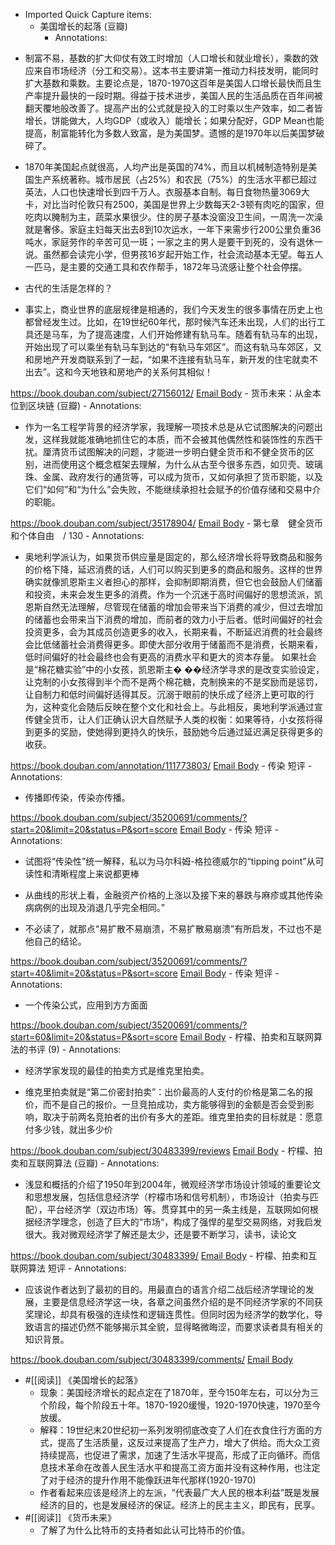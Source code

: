 - Imported Quick Capture items:
    - 美国增长的起落 (豆瓣)
        - Annotations:

* 制富不易，基数的扩大仰仗有效工时增加（人口增长和就业增长），乘数的效应来自市场经济（分工和交易）。这本书主要讲第一推动力科技发明，能同时扩大基数和乘数。主要论点是，1870-1970这百年是美国人口增长最快而且生产率提升最快的一段时期。得益于技术进步，美国人民的生活品质在百年间被翻天覆地般改善了。提高产出的公式就是投入的工时乘以生产效率，如二者皆增长，饼能做大，人均GDP（或收入）能增长；如果分配好，GDP Mean也能提高，制富能转化为多数人致富，是为美国梦。遗憾的是1970年以后美国梦破碎了。

* 1870年美国起点就很高，人均产出是英国的74%，而且以机械制造特别是美国生产系统著称。城市居民（占25%）和农民（75%）的生活水平都已超过英法，人口也快速增长到四千万人。衣服基本自制。每日食物热量3069大卡，对比当时伦敦只有2500，美国是世界上少数每天2-3顿有肉吃的国家，但吃肉以腌制为主，蔬菜水果很少。住的房子基本没窗没卫生间，一周洗一次澡就是奢侈。家庭主妇每天出去8到10次运水，一年下来需步行200公里负重36吨水，家庭劳作的辛苦可见一斑；一家之主的男人是要干到死的，没有退休一说。虽然都会读完小学，但男孩16岁起开始工作，社会流动基本无望。每五人一匹马，是主要的交通工具和农作帮手，1872年马流感让整个社会停摆。

* 古代的生活是怎样的？

* 事实上，商业世界的底层规律是相通的，我们今天发生的很多事情在历史上也都曾经发生过。比如，在19世纪60年代，那时候汽车还未出现，人们的出行工具还是马车，为了提高速度，人们开始修建有轨马车。随着有轨马车的出现，开始出现了可以乘坐有轨马车到达的“有轨马车郊区”。而这有轨马车郊区，又和房地产开发商联系到了一起，“如果不连接有轨马车，新开发的住宅就卖不出去”。这和今天地铁和房地产的关系何其相似！



https://book.douban.com/subject/27156012/ [Email Body](https://files.todoist.com/jGSj05jvSUoEVuKKNsymx3-EqlIseLPLi8W2apkL9vlyOE31aFP-sAtAM5BM1cCo/by/21878347/as/file.html)
    - 货币未来：从金本位到区块链 (豆瓣)
        - Annotations:

* 作为一名工程学背景的经济学家，我理解一项技术总是从它试图解决的问题出发，这样我就能准确地抓住它的本质，而不会被其他偶然性和装饰性的东西干扰。厘清货币试图解决的问题，才能进一步明白健全货币和不健全货币的区别，进而使用这个概念框架去理解，为什么从古至今很多东西，如贝壳、玻璃珠、金属、政府发行的通货等，可以成为货币，又如何承担了货币职能，以及它们“如何”和“为什么”会失败，不能继续承担社会赋予的价值存储和交易中介的职能。



https://book.douban.com/subject/35178904/ [Email Body](https://files.todoist.com/qad_9qrA_m4_NgBireL1v98Y_TQ99PGygWEoJCp0mwK7Vx68wjBhwWkRAni9lUF0/by/21878347/as/file.html)
        - 第七章　健全货币和个体自由　/ 130
            - Annotations:

* 奥地利学派认为，如果货币供应量是固定的，那么经济增长将导致商品和服务的价格下降，延迟消费的话，人们可以购买到更多的商品和服务。这样的世界确实就像凯恩斯主义者担心的那样，会抑制即期消费，但它也会鼓励人们储蓄和投资，未来会发生更多的消费。作为一个沉迷于高时间偏好的思想流派，凯恩斯自然无法理解，尽管现在储蓄的增加会带来当下消费的减少，但过去增加的储蓄也会带来当下消费的增加，而前者的效力小于后者。低时间偏好的社会投资更多，会为其成员创造更多的收入，长期来看，不断延迟消费的社会最终会比低储蓄社会消费得更多。即使大部分收用于储蓄而不是消费，长期来看，低时间偏好的社会最终也会有更高的消费水平和更大的资本存量。 如果社会是“棉花糖实验”中的小女孩，凯恩斯主� ��经济学寻求的是改变实验设定，让克制的小女孩得到半个而不是两个棉花糖，克制换来的不是奖励而是惩罚，让自制力和低时间偏好适得其反。沉溺于眼前的快乐成了经济上更可取的行为，这种变化会随后反映在整个文化和社会上。与此相反，奥地利学派通过宣传健全货币，让人们正确认识大自然赋予人类的权衡：如果等待，小女孩将得到更多的奖励，使她得到更持久的快乐，鼓励她今后通过延迟满足获得更多的收获。



https://book.douban.com/annotation/111773803/ [Email Body](https://files.todoist.com/S0TCsex7Autfw3Zbe6tm6Ep39c2-MCaW13BHmESrzKMRV1wX_f_GUjodcKEdX8iZ/by/21878347/as/file.html)
    - 传染 短评
        - Annotations:

* 传播即传染，传染亦传播。



https://book.douban.com/subject/35200691/comments/?start=20&limit=20&status=P&sort=score [Email Body](https://files.todoist.com/T1C1vKgkkqN5qjxj55zcgn9NQoHtY-gre-n5zkhjvMJf1SWWHIv8RVCgAPNXAWUH/by/21878347/as/file.html)
    - 传染 短评
        - Annotations:

* 试图将“传染性”统一解释，私以为马尔科姆-格拉德威尔的“tipping point”从可读性和清晰程度上来说都更棒

* 从曲线的形状上看，金融资产价格的上涨以及接下来的暴跌与麻疹或其他传染病病例的出现及消退几乎完全相同。”

* 不必读了，就那点“易扩散不易崩溃，不易扩散易崩溃”有所启发，不过也不是他自己的结论。



https://book.douban.com/subject/35200691/comments/?start=40&limit=20&status=P&sort=score [Email Body](https://files.todoist.com/2NxZu89QPqCCQXLUXREzq7at_HfByxEjcNq0MEC05LDitbHBfmM1qAqm7rQJfxb2/by/21878347/as/file.html)
    - 传染 短评
        - Annotations:

* 一个传染公式，应用到方方面面



https://book.douban.com/subject/35200691/comments/?start=60&limit=20&status=P&sort=score [Email Body](https://files.todoist.com/owG2b1kXll0kcZNOfMt4Kk41Gv5Tlb72oZ3exNV30WuGqA0YrLDjwjgWKPVxmaEQ/by/21878347/as/file.html)
    - 柠檬、拍卖和互联网算法的书评 (9)
        - Annotations:

* 经济学家发现的最佳的拍卖方式是维克里拍卖。

* 维克里拍卖就是“第二价密封拍卖”：出价最高的人支付的价格是第二名的报价，而不是自己的报价。一旦竞拍成功，卖方能够得到的金额是否会受到影响，取决于前两名竞拍者的出价有多大的差距。维克里拍卖的目标就是：愿意付多少钱，就出多少价



https://book.douban.com/subject/30483399/reviews [Email Body](https://files.todoist.com/nyR1ziXya8ize1JEULRyesu-ER0taF9Y1uS43e8eyRxXKZ4nN44bEGmGOmymhb5z/by/21878347/as/file.html)
    - 柠檬、拍卖和互联网算法 (豆瓣)
        - Annotations:

* 浅显和概括的介绍了1950年到2004年，微观经济学市场设计领域的重要论文和思想发展，包括信息经济学（柠檬市场和信号机制），市场设计（拍卖与匹配），平台经济学（双边市场）等。贯穿其中的另一条主线是，互联网如何根据经济学理念，创造了巨大的“市场“，构成了强悍的星型交易网络，对我启发很大。我对微观经济学了解还是太少，还是要不断学习，读书，读论文



https://book.douban.com/subject/30483399/ [Email Body](https://files.todoist.com/b-65vRcFS5wYkO8NBYQfo_4liVi1lG3sPv7Swq06t7OPkEiI7AsplvJi7mv5uYcY/by/21878347/as/file.html)
    - 柠檬、拍卖和互联网算法 短评
        - Annotations:

* 应该说作者达到了最初的目的。用最直白的语言介绍二战后经济学理论的发展，主要是信息经济学这一块，各章之间虽然介绍的是不同经济学家的不同获奖理论，却具有极强的连续性和逻辑连贯性。但同时因为经济学的数学化，导致语言的描述仍然不能够揭示其全貌，显得略微晦涩，而要求读者具有相关的知识背景。



https://book.douban.com/subject/30483399/comments/ [Email Body](https://files.todoist.com/5h8IlgPr0j5W87imxgod1RO9IHUdpEmcrKyVzQCdPWa2mZQ7STWwVXOasHX0XNqk/by/21878347/as/file.html)
- #[[阅读]] 《美国增长的起落》
    - 现象：美国经济增长的起点定在了1870年，至今150年左右，可以分为三个阶段，每个阶段五十年。1870-1920缓慢，1920-1970快速，1970至今放缓。
    - 解释：19世纪末20世纪初一系列发明彻底改变了人们在衣食住行方面的方式，提高了生活质量，这反过来提高了生产力，增大了供给。而大众工资持续提高，也促进了需求，加速了生活水平提高，形成了正向循环。而信息技术革命在改善人民生活水平和提高工资方面并没有这种作用，也注定了对于经济的提升作用不能像跃进年代那样(1920-1970)
    - 作者看起来应该是经济上的左派，“代表最广大人民的根本利益”既是发展经济的目的，也是发展经济的保证。经济上的民主主义，即民有，民享。
- #[[阅读]] 《货币未来》
    - 了解了为什么比特币的支持者如此认可比特币的价值。
